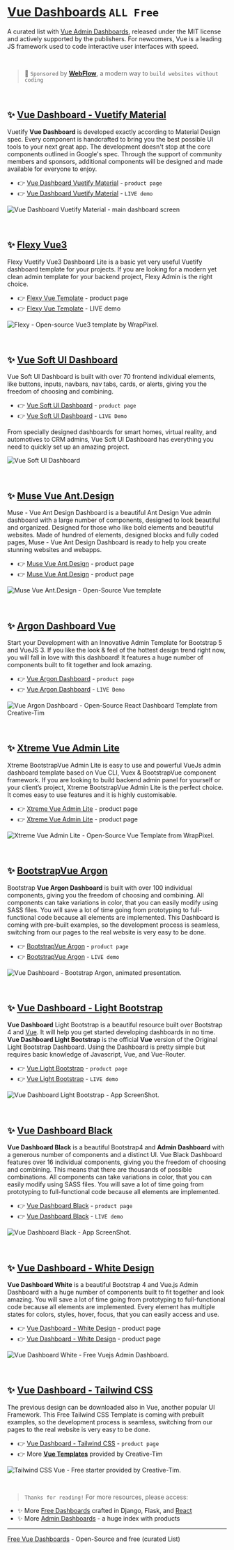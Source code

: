 # [Vue Dashboards](https://github.com/admin-dashboards/vue-dashboard) `ALL Free`

A curated list with [Vue Admin Dashboards](https://github.com/admin-dashboards/vue-dashboard), released under the MIT license and actively supported by the publishers. For newcomers, Vue is a leading JS framework used to code interactive user interfaces with speed.

<br />
 
> 🚀 `Sponsored` by **[WebFlow](https://webflow.grsm.io/jwra8zwbaz4l)**, a modern way to `build websites without coding`

<br />

## ✨ [Vue Dashboard - Vuetify Material](https://www.creative-tim.com/product/vuetify-material-dashboard?AFFILIATE=128200)

Vuetify **Vue Dashboard** is developed exactly according to Material Design spec. Every component is handcrafted to bring you the best possible UI tools to your next great app. The development doesn't stop at the core components outlined in Google's spec. Through the support of community members and sponsors, additional components will be designed and made available for everyone to enjoy.

- 👉 [Vue Dashboard Vuetify Material](https://www.creative-tim.com/product/vuetify-material-dashboard?AFFILIATE=128200) - `product page`
- 👉 [Vue Dashboard Vuetify Material](https://demos.creative-tim.com/vuetify-material-dashboard/#/?AFFILIATE=128200) - `LIVE demo` 

![Vue Dashboard Vuetify Material - main dashboard screen](https://raw.githubusercontent.com/admin-dashboards/vue-dashboard/master/media/vuetify-material-dashboard-screen.png)

<br />

## ✨ [Flexy Vue3](https://www.wrappixel.com/templates/flexy-vuejs-admin-free/?ref=157)

Flexy Vuetify Vue3 Dashboard Lite is a basic yet very useful Vuetify dashboard template for your projects. If you are looking for a modern yet clean admin template for your backend project, Flexy Admin is the right choice.

- 👉 [Flexy Vue Template](https://www.wrappixel.com/templates/flexy-vuejs-admin-free/?ref=157) - product page
- 👉 [Flexy Vue Template](https://flexy-vuejs-free.netlify.app/dashboard) - LIVE demo

![Flexy - Open-source Vue3 template by WrapPixel.](https://user-images.githubusercontent.com/51854817/186126220-ef01d34a-d5a4-40e5-85fa-8260066c9771.png)

<br /> 

## ✨ [Vue Soft UI Dashboard](https://www.creative-tim.com/product/vue-soft-ui-dashboard?AFFILIATE=128200)

Vue Soft UI Dashboard is built with over 70 frontend individual elements, like buttons, inputs, navbars, nav tabs, cards, or alerts, giving you the freedom of choosing and combining.

- 👉 [Vue Soft UI Dashboard](https://www.creative-tim.com/product/vue-soft-ui-dashboard?AFFILIATE=128200) - `product page`
- 👉 [Vue Soft UI Dashboard](https://demos.creative-tim.com/vue-soft-ui-dashboard/#/dashboard?AFFILIATE=128200) - `LIVE Demo`

From specially designed dashboards for smart homes, virtual reality, and automotives to CRM admins, Vue Soft UI Dashboard has everything you need to quickly set up an amazing project.

![Vue Soft UI Dashboard](https://user-images.githubusercontent.com/51854817/179401191-950eab0b-a382-4866-a2b8-3ee50e8e01b3.png)

<br /> 

## ✨ [Muse Vue Ant.Design](https://www.creative-tim.com/product/muse-vue-ant-design-dashboard?AFFILIATE=128200)

Muse - Vue Ant Design Dashboard is a beautiful Ant Design Vue admin dashboard with a large number of components, designed to look beautiful and organized.
Designed for those who like bold elements and beautiful websites. Made of hundred of elements, designed blocks and fully coded pages, Muse - Vue Ant Design Dashboard is ready to help you create stunning websites and webapps.

- 👉 [Muse Vue Ant.Design](https://www.creative-tim.com/product/muse-vue-ant-design-dashboard?AFFILIATE=128200) - product page
- 👉 [Muse Vue Ant.Design](https://demos.creative-tim.com/muse-vue-ant-design-dashboard/#/dashboard?AFFILIATE=128200) - product page

![Muse Vue Ant.Design - Open-Source Vue template](https://user-images.githubusercontent.com/51854817/179388910-7d125c9e-4d82-472b-ba68-5b0e0bbbad2d.png) 

<br />

## ✨ [Argon Dashboard Vue](https://www.creative-tim.com/product/vue-argon-dashboard?AFFILIATE=128200) 

Start your Development with an Innovative Admin Template for Bootstrap 5 and VueJS 3. If you like the look & feel of the hottest design trend right now, you will fall in love with this dashboard! It features a huge number of components built to fit together and look amazing. 

- 👉 [Vue Argon Dashboard](https://www.creative-tim.com/product/vue-argon-dashboard?AFFILIATE=128200) - `product page`
- 👉 [Vue Argon Dashboard](https://demos.creative-tim.com/vue-argon-dashboard/#/dashboard-default?AFFILIATE=128200) - `LIVE Demo`

![Vue Argon Dashboard - Open-Source React Dashboard Template from Creative-Tim](https://user-images.githubusercontent.com/51854817/179171871-e91164e2-176b-47e6-acfa-a44d451b5400.png)

<br /> 

## ✨ [Xtreme Vue Admin Lite](https://www.wrappixel.com/templates/xtreme-vuesax-admin-lite/?ref=157)

Xtreme BootstrapVue Admin Lite is easy to use and powerful VueJs admin dashboard template based on Vue CLI, Vuex & BootstrapVue component framework. If you are looking to build backend admin panel for yourself or your client’s project, Xtreme BootstrapVue Admin Lite is the perfect choice. It comes easy to use features and it is highly customisable. 

- 👉 [Xtreme Vue Admin Lite](https://www.wrappixel.com/templates/xtreme-vuesax-admin-lite/?ref=157) - product page
- 👉 [Xtreme Vue Admin Lite](https://www.wrappixel.com/templates/xtreme-vuesax-admin-lite/?ref=157) - product page

![Xtreme Vue Admin Lite - Open-Source Vue Template from WrapPixel.](https://user-images.githubusercontent.com/51070104/181697344-9744bb49-14c7-419c-97db-952757308ce4.jpg)

<br />

## ✨ [BootstrapVue Argon](https://www.creative-tim.com/product/bootstrap-vue-argon-dashboard?AFFILIATE=128200)

Bootstrap **Vue Argon Dashboard** is built with over 100 individual components, giving you the freedom of choosing and combining. All components can take variations in color, that you can easily modify using SASS files. You will save a lot of time going from prototyping to full-functional code because all elements are implemented. This Dashboard is coming with pre-built examples, so the development process is seamless, switching from our pages to the real website is very easy to be done.

- 👉 [BootstrapVue Argon](https://www.creative-tim.com/product/bootstrap-vue-argon-dashboard?AFFILIATE=128200) - `product page`
- 👉 [BootstrapVue Argon](https://demos.creative-tim.com/bootstrap-vue-argon-dashboard/#/dashboard?AFFILIATE=128200) - `LIVE demo`

![Vue Dashboard - Bootstrap Argon, animated presentation.](https://raw.githubusercontent.com/admin-dashboards/vue-dashboard/master/media/vue-dashboard-argon-screen-maps.png)

<br />

## ✨ [Vue Dashboard - Light Bootstrap](https://www.creative-tim.com/product/vue-light-bootstrap-dashboard?AFFILIATE=128200)

**Vue Dashboard** Light Bootstrap is a beautiful resource built over Bootstrap 4 and [Vue](https://vuejs.org/). It will help you get started developing dashboards in no time. **Vue Dashboard Light Bootstrap** is the official **Vue** version of the Original Light Bootstrap Dashboard. Using the Dashboard is pretty simple but requires basic knowledge of Javascript, Vue, and Vue-Router.

- 👉 [Vue Light Bootstrap](https://www.creative-tim.com/product/vue-light-bootstrap-dashboard?AFFILIATE=128200) - `product page`
- 👉 [Vue Light Bootstrap](https://demos.creative-tim.com/vue-light-bootstrap-dashboard/#/admin/overview?AFFILIATE=128200) - `LIVE demo`

![Vue Dashboard Light Bootstrap - App ScreenShot.](https://raw.githubusercontent.com/admin-dashboards/vue-dashboard/master/media/vue-light-bootstrap-screen.png)

<br />

## ✨ [Vue Dashboard Black](https://www.creative-tim.com/product/vue-black-dashboard?AFFILIATE=128200)

**Vue Dashboard Black** is a beautiful Bootstrap4 and **Admin Dashboard** with a generous number of components and a distinct UI. Vue Black Dashboard features over 16 individual components, giving you the freedom of choosing and combining. This means that there are thousands of possible combinations. All components can take variations in color, that you can easily modify using SASS files. You will save a lot of time going from prototyping to full-functional code because all elements are implemented.
 
- 👉 [Vue Dashboard Black](https://www.creative-tim.com/product/vue-black-dashboard?AFFILIATE=128200) - `product page`
- 👉 [Vue Dashboard Black](https://demos.creative-tim.com/vue-black-dashboard/#/dashboard?AFFILIATE=128200) - `LIVE demo`

![Vue Dashboard Black - App ScreenShot.](https://raw.githubusercontent.com/admin-dashboards/vue-dashboard-black/master/media/vue-dashboard-black-screen.png)

<br />

## ✨ [Vue Dashboard - White Design](https://www.creative-tim.com/product/vue-white-dashboard?AFFILIATE=128200)

**Vue Dashboard White** is a beautiful Bootstrap 4 and Vue.js Admin Dashboard with a huge number of components built to fit together and look amazing. You will save a lot of time going from prototyping to full-functional code because all elements are implemented.
Every element has multiple states for colors, styles, hover, focus, that you can easily access and use. 

- 👉 [Vue Dashboard - White Design](https://www.creative-tim.com/product/vue-white-dashboard?AFFILIATE=128200) - product page
- 👉 [Vue Dashboard - White Design](https://www.creative-tim.com/product/vue-white-dashboard?AFFILIATE=128200) - product page

![Vue Dashboard White - Free Vuejs Admin Dashboard.](https://raw.githubusercontent.com/admin-dashboards/vue-dashboard-white-design/master/media/vue-dashboard-white-design-screen.png)

<br />

## ✨ [Vue Dashboard - Tailwind CSS](https://www.creative-tim.com/product/vue-notus?AFFILIATE=128200)

The previous design can be downloaded also in Vue, another popular UI Framework. This Free Tailwind CSS Template is coming with prebuilt examples, so the development process is seamless, switching from our pages to the real website is very easy to be done.

- 👉 [Vue Dashboard - Tailwind CSS](https://www.creative-tim.com/product/vue-notus?AFFILIATE=128200) - `product page`
- 👉 More **[Vue Templates](https://bit.ly/3lkqRV4)** provided by Creative-Tim 

![Tailwind CSS Vue - Free starter provided by Creative-Tim.](https://raw.githubusercontent.com/admin-dashboards/tailwind-css-free-starters/main/media/tailwind-css-vue-notus-free-starter.jpg)

<br />

> `Thanks for reading!` For more resources, please access:

- ✨ More [Free Dashboards](https://appseed.us/admin-dashboards/open-source) crafted in Django, Flask, and [React](https://appseed.us/apps/react)
- ✨ More [Admin Dashboards](https://www.admin-dashboards.com/) - a huge index with products

---
[Free Vue Dashboards](https://github.com/admin-dashboards/vue-dashboard) - Open-Source and free (curated List)
